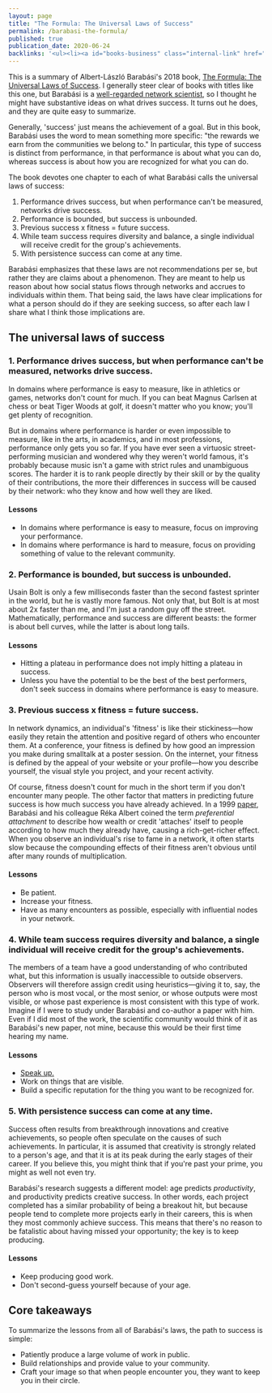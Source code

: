 ```yaml
---
layout: page
title: "The Formula: The Universal Laws of Success"
permalink: /barabasi-the-formula/
published: true
publication_date: 2020-06-24
backlinks: '<ul><li><a id="books-business" class="internal-link" href="/books-business/">Business</a></li><li><a id="books-nonfiction" class="internal-link" href="/books-nonfiction/">Nonfiction</a></li><li><a id="books-published-in-2018" class="internal-link" href="/books-published-in-2018/">Published in 2018</a></li><li><a id="books-read-in-2020" class="internal-link" href="/books-read-in-2020/">Read in 2020</a></li><li><a id="books-self-help" class="internal-link" href="/books-self-help/">Self-help</a></li><li><a id="business" class="internal-link" href="/business/">Business</a></li><li><a id="commentaries" class="internal-link" href="/commentaries/">Commentaries</a></li><li><a id="newest" class="internal-link" href="/newest/">Newest</a></li><li><a id="nonfiction" class="internal-link" href="/nonfiction/">Nonfiction</a></li><li><a id="published-in-2018" class="internal-link" href="/published-in-2018/">Published in 2018</a></li><li><a id="read-in-2020" class="internal-link" href="/read-in-2020/">Read in 2020</a></li><li><a id="self-help" class="internal-link" href="/self-help/">Self-help</a></li></ul>'
---
```


This is a summary of Albert-László Barabási's 2018 book, [The Formula: The Universal Laws of Success](https://www.goodreads.com/book/show/39088545-the-formula). I generally steer clear of books with titles like this one, but Barabási is a [well-regarded network scientist](https://en.wikipedia.org/wiki/Albert-L%C3%A1szl%C3%B3_Barab%C3%A1si), so I thought he might have substantive ideas on what drives success. It turns out he does, and they are quite easy to summarize.

Generally, 'success' just means the achievement of a goal. But in this book, Barabási uses the word to mean something more specific: "the rewards we earn from the communities we belong to." In particular, this type of success is distinct from performance, in that performance is about what you can do, whereas success is about how you are recognized for what you can do.

The book devotes one chapter to each of what Barabási calls the universal laws of success:

1. Performance drives success, but when performance can't be measured, networks drive success.
2. Performance is bounded, but success is unbounded.
3. Previous success x fitness = future success.
4. While team success requires diversity and balance, a single individual will receive credit for the group's achievements.
5. With persistence success can come at any time.

Barabási emphasizes that these laws are not recommendations per se, but rather they are claims about a phenomenon. They are meant to help us reason about how social status flows through networks and accrues to individuals within them. That being said, the laws have clear implications for what a person should do if they are seeking success, so after each law I share what I think those implications are.

## The universal laws of success

### 1. Performance drives success, but when performance can't be measured, networks drive success.

In domains where performance is easy to measure, like in athletics or games, networks don't count for much. If you can beat Magnus Carlsen at chess or beat Tiger Woods at golf, it doesn't matter who you know; you'll get plenty of recognition.

But in domains where performance is harder or even impossible to measure, like in the arts, in academics, and in most professions, performance only gets you so far. If you have ever seen a virtuosic street-performing musician and wondered why they weren't world famous, it's probably because music isn't a game with strict rules and unambiguous scores. The harder it is to rank people directly by their skill or by the quality of their contributions, the more their differences in success will be caused by their network: who they know and how well they are liked.

#### Lessons

- In domains where performance is easy to measure, focus on improving your performance.
- In domains where performance is hard to measure, focus on providing something of value to the relevant community.

### 2. Performance is bounded, but success is unbounded.

Usain Bolt is only a few milliseconds faster than the second fastest sprinter in the world, but he is vastly more famous. Not only that, but Bolt is at most about 2x faster than me, and I'm just a random guy off the street. Mathematically, performance and success are different beasts: the former is about bell curves, while the latter is about long tails.

#### Lessons

- Hitting a plateau in performance does not imply hitting a plateau in success.
- Unless you have the potential to be the best of the best performers, don't seek success in domains where performance is easy to measure.

### 3. Previous success x fitness = future success.

In network dynamics, an individual's 'fitness' is like their stickiness—how easily they retain the attention and positive regard of others who encounter them. At a conference, your fitness is defined by how good an impression you make during smalltalk at a poster session. On the internet, your fitness is defined by the appeal of your website or your profile—how you describe yourself, the visual style you project, and your recent activity.

Of course, fitness doesn't count for much in the short term if you don't encounter many people. The other factor that matters in predicting future success is how much success you have already achieved. In a 1999 [paper](https://en.wikipedia.org/wiki/Barab%C3%A1si%E2%80%93Albert_model), Barabási and his colleague Réka Albert coined the term _preferential attachment_ to describe how wealth or credit 'attaches' itself to people according to how much they already have, causing a rich-get-richer effect. When you observe an individual's rise to fame in a network, it often starts slow because the compounding effects of their fitness aren't obvious until after many rounds of multiplication.

#### Lessons

- Be patient.
- Increase your fitness.
- Have as many encounters as possible, especially with influential nodes in your network.

### 4. While team success requires diversity and balance, a single individual will receive credit for the group's achievements.

The members of a team have a good understanding of who contributed what, but this information is usually inaccessible to outside observers. Observers will therefore assign credit using heuristics—giving it to, say, the person who is most vocal, or the most senior, or whose outputs were most visible, or whose past experience is most consistent with this type of work. Imagine if I were to study under Barabási and co-author a paper with him. Even if I did most of the work, the scientific community would think of it as Barabási's new paper, not mine, because this would be their first time hearing my name.

#### Lessons

- <a id="talk-more" class="internal-link" href="/talk-more/">Speak up.</a>
- Work on things that are visible.
- Build a specific reputation for the thing you want to be recognized for.

### 5. With persistence success can come at any time.

Success often results from breakthrough innovations and creative achievements, so people often speculate on the causes of such achievements. In particular, it is assumed that creativity is strongly related to a person's age, and that it is at its peak during the early stages of their career. If you believe this, you might think that if you're past your prime, you might as well not even try.

Barabási's research suggests a different model: age predicts _productivity_, and productivity predicts creative success. In other words, each project completed has a similar probability of being a breakout hit, but because people tend to complete more projects early in their careers, this is when they most commonly achieve success. This means that there's no reason to be fatalistic about having missed your opportunity; the key is to keep producing.

#### Lessons

- Keep producing good work.
- Don't second-guess yourself because of your age.

## Core takeaways

To summarize the lessons from all of Barabási's laws, the path to success is simple: 

- Patiently produce a large volume of work in public. 
- Build relationships and provide value to your community. 
- Craft your image so that when people encounter you, they want to keep you in their circle.